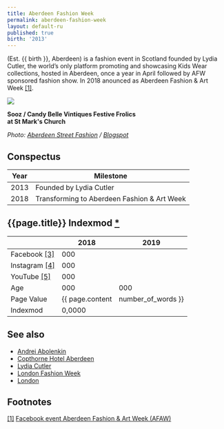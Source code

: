 ```yaml
---
title: Aberdeen Fashion Week
permalink: aberdeen-fashion-week
layout: default-ru
published: true
birth: '2013'
---
```


(Est. {{ birth }}, Aberdeen) is a fashion event in Scotland founded by Lydia Cutler, the world’s only platform promoting and showcasing Kids Wear collections, hosted in Aberdeen, once a year in April followed by AFW sponsored fashion show. In 2018 anounced as Aberdeen Fashion & Art Week <span id="a1">[\[1\]](#f1)</span>.

![](/images/afw-sooz.jpg)

**Sooz / Candy Belle Vintiques Festive Frolics <br> at St Mark's Church**

*Photo: [Aberdeen Street Fashion](aberdeen-street-fashion.md) / [Blogspot](blogspot.md)*

## Conspectus

|Year|Milestone|
|-|-|
|2013|Founded by Lydia Cutler|
|2018|Transforming to Aberdeen Fashion & Art Week|


## {{page.title}} Indexmod [*](indexmod)

||2018|2019|
|-|-|-|
|Facebook <span id="a3">[\[3\]](#f3)</span>|000||
|Instagram <span id="a4">[\[4\]](#f4)</span>|000||
|YouTube <span id="a5">[\[5\]](#f5)</span>|000||
|Age|000|000|
|Page Value|{{ page.content | number_of_words }}||
|Indexmod|0,0000||

## See also

+ [Andrei Abolenkin](abolenkin-andrei)
+ [Copthorne Hotel Aberdeen](copthorne-hotel-aberdeen)
+ [Lydia Cutler](lydia-cutler)
+ [London Fashion Week](london-fashion-week)
+ [London](london)

## Footnotes

[[1]](#a1) <span id="f1"></span> [Facebook event Aberdeen Fashion & Art Week (AFAW)](index)
